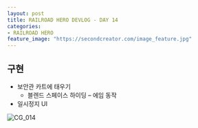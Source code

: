 ```yaml
---
layout: post
title: RAILROAD HERO DEVLOG - DAY 14
categories:
- RAILROAD HERO
feature_image: "https://secondcreator.com/image_feature.jpg"
---
```


## 구현
- 보안관 카트에 태우기
  - 블렌드 스페이스 하이딩 – 에임 동작
- 일시정지 UI

![CG_014](https://secondcreator.com/blog/imgs/CG_014.PNG)
